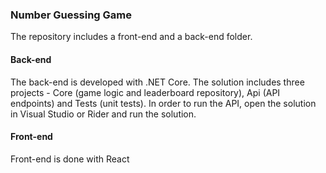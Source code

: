 ### Number Guessing Game

The repository includes a front-end and a back-end folder.

#### Back-end
The back-end is developed with .NET Core. The solution includes three projects - Core (game logic and leaderboard repository), Api (API endpoints) and Tests (unit tests). In order to run the API, open the solution in Visual Studio or Rider and run the solution.

#### Front-end
Front-end is done with React
